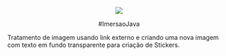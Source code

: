 <p align="center">
<img src="http://img.shields.io/static/v1?label=STATUS&message=EM%20DESENVOLVIMENTO&color=GREEN&style=for-the-badge"/>
 </p>
<p align="center"> 
  <t>#ImersaoJava</t>
</p>

Tratamento de imagem usando link externo e criando uma nova imagem com texto em fundo transparente para criação de Stickers.
